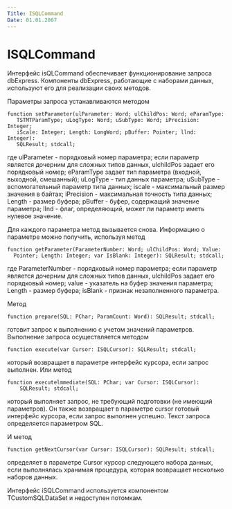 ```yaml
---
Title: ISQLCommand
Date: 01.01.2007
---
```



ISQLCommand
===========

Интерфейс isQLCommand обеспечивает функционирование запроса dbExpress.
Компоненты dbExpress, работающие с наборами данных, используют его для
реализации своих методов.

Параметры запроса устанавливаются методом

    function setParameter(ulParameter: Word; ulChildPos: Word; eParamType:
       TSTMTParamType; uLogType: Word; uSubType: Word; iPrecision: Integer;
       iScale: Integer; Length: LongWord; pBuffer: Pointer; llnd: Integer):
       SQLResult; stdcall;

где ulParameter - порядковый номер параметра; если параметр является
дочерним для сложных типов данных, ulchildPos задает его порядковый
номер; eParamType задает тип параметра (входной, выходной, смешанный);
uLogType - тип данных параметра; uSubType - вспомогательный параметр
типа данных; iscale - максимальный размер значения в байтах;
iPrecision - максимальная точность типа данных; Length - размер
буфера; pBuffer - буфер, содержащий значение параметра; lInd - флаг,
определяющий, может ли параметр иметь нулевое значение.

Для каждого параметра метод вызывается снова. Информацию о параметре
можно получить, используя метод

    function getParameter(ParameterNumber: Word; ulChildPos: Word; Value:
      Pointer; Length: Integer; var IsBlank: Integer): SQLResult; stdcall;

где ParameterNumber - порядковый номер параметра; если параметр
является дочерним для сложных типов данных, ulchildPos задает его
порядковый номер; value - указатель на буфер значения параметра;
Length - размер буфера; isBlank - признак незаполненного параметра.

Метод

    function prepare(SQL: PChar; ParamCount: Word): SQLResult; stdcall;

готовит запрос к выполнению с учетом значений параметров. Выполнение
запроса осуществляется методом

    function execute(var Cursor: ISQLCursor): SQLResult; stdcall;

который возвращает в параметре интерфейс курсора, если запрос выполнен.
Или метод

    function executelmmediate(SQL: PChar; var Cursor: ISQLCursor):
        SQLResult; stdcall;

который выполняет запрос, не требующий подготовки (не имеющий
параметров). Он также возвращает в параметре cursor готовый интерфейс
курсора, если запрос выполнен успешно. Текст запроса определяется
параметром SQL.

И метод

    function getNextCursor(var Cursor: ISQLCursor): SQLResult; stdcall;

определяет в параметре Cursor курсор следующего набора данных, если
выполнялась хранимая процедура, которая возвращает несколько наборов
данных.

Интерфейс iSQLCommand используется компонентом TCustomSQLDataSet и
недоступен потомкам.
